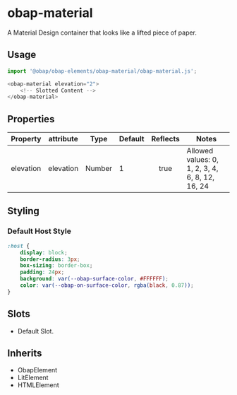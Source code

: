 # obap-material

A Material Design container that looks like a lifted piece of paper. 

## Usage

```javascript
import '@obap/obap-elements/obap-material/obap-material.js';

<obap-material elevation="2">
    <!-- Slotted Content -->
</obap-material>
```

## Properties

|Property |attribute |Type   |Default|Reflects |Notes                                          |
|---------|----------|-------|-------|:-------:|-----------------------------------------------|
|elevation|elevation |Number |1      |true     |Allowed values: 0, 1, 2, 3, 4, 6, 8, 12, 16, 24|

## Styling

### Default Host Style

```css
:host {
    display: block;
    border-radius: 3px;
    box-sizing: border-box;
    padding: 24px;
    background: var(--obap-surface-color, #FFFFFF);
    color: var(--obap-on-surface-color, rgba(black, 0.87));
}
```

## Slots

* Default Slot.

## Inherits

* ObapElement
* LitElement
* HTMLElement